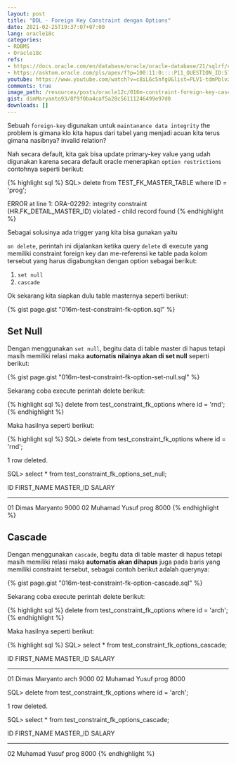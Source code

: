 ```yaml
---
layout: post
title: "DDL - Foreign Key Constraint dengan Options"
date: 2021-02-25T19:37:07+07:00
lang: oracle18c
categories:
- RDBMS
- Oracle18c
refs: 
- https://docs.oracle.com/en/database/oracle/oracle-database/21/sqlrf/constraint.html#GUID-1055EA97-BA6F-4764-A15F-1024FD5B6DFE
- https://asktom.oracle.com/pls/apex/f?p=100:11:0::::P11_QUESTION_ID:5773459616034
youtube: https://www.youtube.com/watch?v=c8iL6c5nfgU&list=PLV1-tdmPblvzqS-Z57hZ_spTRtVvnYYpV&index=86
comments: true
image_path: /resources/posts/oracle12c/016m-constraint-foreign-key-cascade-options
gist: dimMaryanto93/8f9f0ba4caf5a28c56111246499e97d0
downloads: []
---
```


Sebuah `foreign-key` digunakan untuk `maintanance data integrity` the problem is gimana klo kita hapus dari tabel yang menjadi acuan kita terus gimana nasibnya? invalid relation?

Nah secara default, kita gak bisa update primary-key value yang udah digunakan karena secara default oracle menerapkan `option restrictions` contohnya seperti berikut:

{% highlight sql %}
SQL> delete
from TEST_FK_MASTER_TABLE
where ID = 'prog';

ERROR at line 1:
ORA-02292: integrity constraint (HR.FK_DETAIL_MASTER_ID) violated - child
record found
{% endhighlight %}

Sebagai solusinya ada trigger yang kita bisa gunakan yaitu

`on delete`, perintah ini dijalankan ketika query `delete` di execute yang memiliki constraint foreign key dan me-referensi ke table pada kolom tersebut yang harus digabungkan dengan option sebagai berikut:

1. `set null`
2. `cascade` 

Ok sekarang kita siapkan dulu table masternya seperti berikut:

{% gist page.gist "016m-test-constraint-fk-option.sql" %}

## Set Null

Dengan menggunakan `set null`, begitu data di table master di hapus tetapi masih memiliki relasi maka **automatis nilainya akan di set null** seperti berikut:

{% gist page.gist "016m-test-constraint-fk-option-set-null.sql" %}

Sekarang coba execute perintah delete berikut:

{% highlight sql %}
delete
from test_constraint_fk_options
where id = 'rnd';
{% endhighlight %}

Maka hasilnya seperti berikut:

{% highlight sql %}
SQL> delete
from test_constraint_fk_options
where id = 'rnd';

1 row deleted.

SQL> select * from test_constraint_fk_options_set_null;

ID         FIRST_NAME      MASTER_ID  SALARY
---------- --------------- ---------- ----------
01         Dimas Maryanto  <null>     9000
02         Muhamad Yusuf   prog       8000
{% endhighlight %}

## Cascade

Dengan menggunakan `cascade`, begitu data di table master di hapus tetapi masih memiliki relasi maka **automatis akan dihapus** juga pada baris yang memiliki constraint tersebut, sebagai contoh berikut adalah querynya:

{% gist page.gist "016m-test-constraint-fk-option-cascade.sql" %}

Sekarang coba execute perintah delete berikut:

{% highlight sql %}
delete from test_constraint_fk_options
where id = 'arch';
{% endhighlight %}

Maka hasilnya seperti berikut:

{% highlight sql %}
SQL> select * from test_constraint_fk_options_cascade;

ID         FIRST_NAME       MASTER_ID    SALARY
---------- ---------------------------  ----------
01         Dimas Maryanto   arch        9000
02         Muhamad Yusuf    prog        8000


SQL> delete from test_constraint_fk_options
where id = 'arch';

1 row deleted.

SQL> select * from test_constraint_fk_options_cascade;

ID         FIRST_NAME       MASTER_ID    SALARY
---------- ---------------- ----------   ----------
02         Muhamad Yusuf    prog         8000
{% endhighlight %}